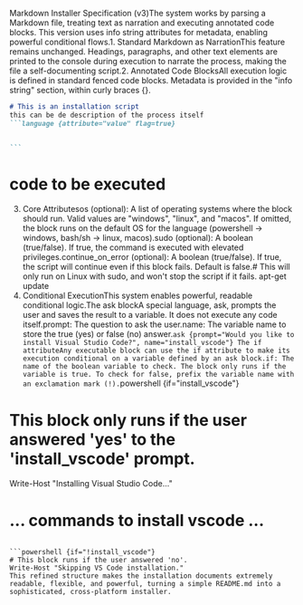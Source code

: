 Markdown Installer Specification (v3)The system works by parsing a Markdown file, treating text as narration and executing annotated code blocks. This version uses info string attributes for metadata, enabling powerful conditional flows.1. Standard Markdown as NarrationThis feature remains unchanged. Headings, paragraphs, and other text elements are printed to the console during execution to narrate the process, making the file a self-documenting script.2. Annotated Code BlocksAll execution logic is defined in standard fenced code blocks. Metadata is provided in the "info string" section, within curly braces {}.

~~~markdown
# This is an installation script
this can be de description of the process itself
```language {attribute="value" flag=true}


```
~~~


# code to be executed
3. Core Attributesos (optional): A list of operating systems where the block should run. Valid values are "windows", "linux", and "macos". If omitted, the block runs on the default OS for the language (powershell -> windows, bash/sh -> linux, macos).sudo (optional): A boolean (true/false). If true, the command is executed with elevated privileges.continue_on_error (optional): A boolean (true/false). If true, the script will continue even if this block fails. Default is false.# This will only run on Linux with sudo, and won't stop the script if it fails.
apt-get update
4. Conditional ExecutionThis system enables powerful, readable conditional logic.The ask blockA special language, ask, prompts the user and saves the result to a variable. It does not execute any code itself.prompt: The question to ask the user.name: The variable name to store the true (yes) or false (no) answer.```ask {prompt="Would you like to install Visual Studio Code?", name="install_vscode"}
The if attributeAny executable block can use the if attribute to make its execution conditional on a variable defined by an ask block.if: The name of the boolean variable to check. The block only runs if the variable is true. To check for false, prefix the variable name with an exclamation mark (!).```powershell {if="install_vscode"}
# This block only runs if the user answered 'yes' to the 'install_vscode' prompt.
Write-Host "Installing Visual Studio Code..."
# ... commands to install vscode ...
```

```powershell {if="!install_vscode"}
# This block runs if the user answered 'no'.
Write-Host "Skipping VS Code installation."
This refined structure makes the installation documents extremely readable, flexible, and powerful, turning a simple README.md into a sophisticated, cross-platform installer.